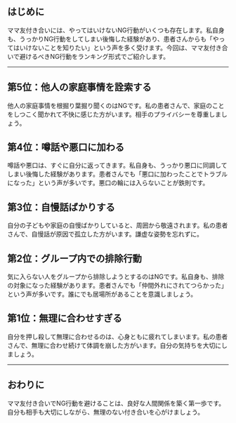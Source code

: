 ## はじめに
ママ友付き合いには、やってはいけないNG行動がいくつも存在します。私自身も、うっかりNG行動をしてしまい後悔した経験があり、患者さんからも「やってはいけないことを知りたい」という声を多く受けます。今回は、ママ友付き合いで避けるべきNG行動をランキング形式でご紹介します。

---

## 第5位：他人の家庭事情を詮索する
他人の家庭事情を根掘り葉掘り聞くのはNGです。私の患者さんで、家庭のことをしつこく聞かれて不快に感じた方がいます。相手のプライバシーを尊重しましょう。

## 第4位：噂話や悪口に加わる
噂話や悪口は、すぐに自分に返ってきます。私自身も、うっかり悪口に同調してしまい後悔した経験があります。患者さんでも「悪口に加わったことでトラブルになった」という声が多いです。悪口の輪には入らないことが鉄則です。

## 第3位：自慢話ばかりする
自分の子どもや家庭の自慢ばかりしていると、周囲から敬遠されます。私の患者さんで、自慢話が原因で孤立した方がいます。謙虚な姿勢を忘れずに。

## 第2位：グループ内での排除行動
気に入らない人をグループから排除しようとするのはNGです。私自身も、排除の対象になった経験があります。患者さんでも「仲間外れにされてつらかった」という声が多いです。誰にでも居場所があることを意識しましょう。

## 第1位：無理に合わせすぎる
自分を押し殺して無理に合わせるのは、心身ともに疲れてしまいます。私の患者さんで、無理に合わせ続けて体調を崩した方がいます。自分の気持ちを大切にしましょう。

---

## おわりに
ママ友付き合いでNG行動を避けることは、良好な人間関係を築く第一歩です。自分も相手も大切にしながら、無理のない付き合いを心がけましょう。 
